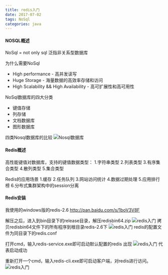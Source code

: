 ```yaml
---
title: redis入门
date: 2017-07-02 
tags: NoSql
categories: java
---
```


#### NOSQL概述

NoSql = not only sql 泛指非关系型数据库

为什么需要NoSql
- High performance - 高并发读写
- Huge Storage - 海量数据的高效率存储和访问
- High Scalability && High Availability - 高可扩展性和高可用性

NoSql数据库的四大分类
- 键值存储
- 列存储
- 文档数据库
- 图形数据库

四类Nosql数据库的比较
![Nosql数据库](http://ok803i6ds.bkt.clouddn.com/2017/03/5958a5f50001014f12800720.jpg "四类Nosql数据库的比较")

<!--more-->

#### Redis概述
 
高性能键值对数据库，支持的键值数据类型：
1.字符串类型
2.列表类型
3.有序集合类型
4.散列类型
5.集合类型

Redis的应用场景
1.缓存
2.任务队列
3.网站访问统计
4.数据过期处理
5.应用排行榜
6.分布式集群架构中的session分离

#### Redis安装

我使用的windows版的redis-2.6 http://pan.baidu.com/s/1boV3V8F

解压之后，进入到bin目录下的release目录，解压redisbin64.zip
![redis入门](http://ok803i6ds.bkt.clouddn.com/2017/04/20170702162251.png)
拷贝redisbin64文件下的所有程序到根目录redis-2.6下
![redis入门](http://ok803i6ds.bkt.clouddn.com/2017/05/20170702162621.png)
redis的配置文件为同目录下的redis.conf

打开cmd，输入redis-service.exe即可启动默认配置的redis
出现
![redis入门](http://ok803i6ds.bkt.clouddn.com/2017/06/20170702162937.png)
代表启动成功

重新打开一个cmd，输入redis-cli.exe即可启动客户端，对redis进行访问。
![redis入门](http://ok803i6ds.bkt.clouddn.com/2017/07/20170702163242.png)











